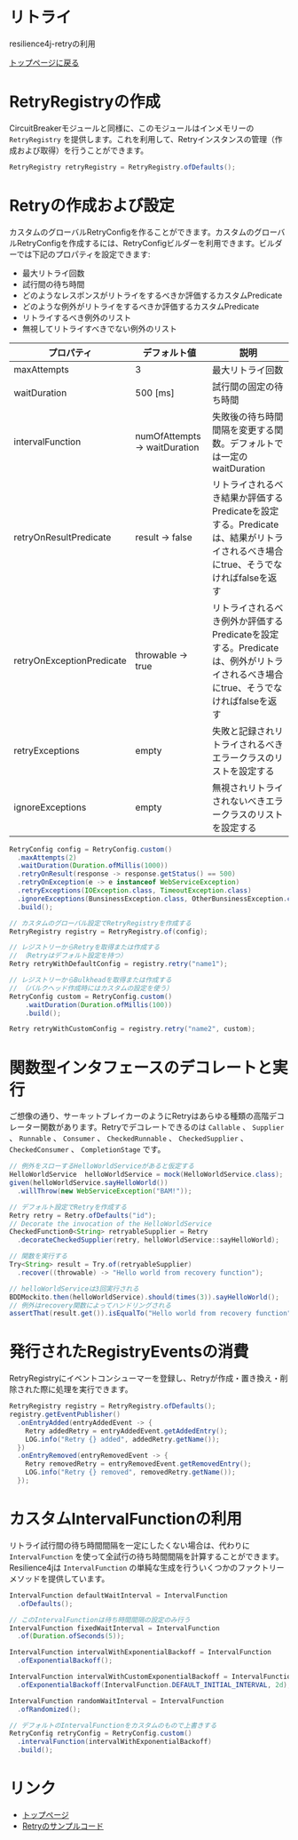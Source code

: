 リトライ
=======
resilience4j-retryの利用

[トップページに戻る](../index.md)

# RetryRegistryの作成
CircuitBreakerモジュールと同様に、このモジュールはインメモリーの `RetryRegistry` を提供します。これを利用して、Retryインスタンスの管理（作成および取得）を行うことができます。

```java
RetryRegistry retryRegistry = RetryRegistry.ofDefaults();
```

# Retryの作成および設定
カスタムのグローバルRetryConfigを作ることができます。カスタムのグローバルRetryConfigを作成するには、RetryConfigビルダーを利用できます。ビルダーでは下記のプロパティを設定できます:

- 最大リトライ回数
- 試行間の待ち時間
- どのようなレスポンスがリトライをするべきか評価するカスタムPredicate
- どのような例外がリトライをするべきか評価するカスタムPredicate
- リトライするべき例外のリスト
- 無視してリトライすべきでない例外のリスト

| プロパティ | デフォルト値 | 説明 |
|-----|------------|-----|
| maxAttempts | 3 | 最大リトライ回数 |
| waitDuration | 500 [ms] | 試行間の固定の待ち時間 |
| intervalFunction | numOfAttempts -> waitDuration | 失敗後の待ち時間間隔を変更する関数。デフォルトでは一定のwaitDuration |
| retryOnResultPredicate | result -> false | リトライされるべき結果か評価するPredicateを設定する。Predicateは、結果がリトライされるべき場合にtrue、そうでなければfalseを返す |
| retryOnExceptionPredicate | throwable -> true | リトライされるべき例外か評価するPredicateを設定する。Predicateは、例外がリトライされるべき場合にtrue、そうでなければfalseを返す |
| retryExceptions | empty | 失敗と記録されリトライされるべきエラークラスのリストを設定する |
| ignoreExceptions | empty | 無視されリトライされないべきエラークラスのリストを設定する |

```java
RetryConfig config = RetryConfig.custom()
  .maxAttempts(2)
  .waitDuration(Duration.ofMillis(1000))
  .retryOnResult(response -> response.getStatus() == 500)
  .retryOnException(e -> e instanceof WebServiceException)
  .retryExceptions(IOException.class, TimeoutException.class)
  .ignoreExceptions(BunsinessException.class, OtherBunsinessException.class)
  .build();

// カスタムのグローバル設定でRetryRegistryを作成する
RetryRegistry registry = RetryRegistry.of(config);

// レジストリーからRetryを取得または作成する
// （Retryはデフォルト設定を持つ）
Retry retryWithDefaultConfig = registry.retry("name1");

// レジストリーからBulkheadを取得または作成する
// （バルクヘッド作成時にはカスタムの設定を使う）
RetryConfig custom = RetryConfig.custom()
    .waitDuration(Duration.ofMillis(100))
    .build();

Retry retryWithCustomConfig = registry.retry("name2", custom);
```

# 関数型インタフェースのデコレートと実行
ご想像の通り、サーキットブレイカーのようにRetryはあらゆる種類の高階デコレーター関数があります。Retryでデコレートできるのは `Callable` 、 `Supplier` 、 `Runnable` 、 `Consumer` 、 `CheckedRunnable` 、 `CheckedSupplier` 、 `CheckedConsumer` 、 `CompletionStage` です。

```java
// 例外をスローするHelloWorldServiceがあると仮定する
HelloWorldService  helloWorldService = mock(HelloWorldService.class);
given(helloWorldService.sayHelloWorld())
  .willThrow(new WebServiceException("BAM!"));

// デフォルト設定でRetryを作成する
Retry retry = Retry.ofDefaults("id");
// Decorate the invocation of the HelloWorldService
CheckedFunction0<String> retryableSupplier = Retry
  .decorateCheckedSupplier(retry, helloWorldService::sayHelloWorld);

// 関数を実行する
Try<String> result = Try.of(retryableSupplier)
  .recover((throwable) -> "Hello world from recovery function");

// helloWorldServiceは3回実行される
BDDMockito.then(helloWorldService).should(times(3)).sayHelloWorld();
// 例外はrecovery関数によってハンドリングされる
assertThat(result.get()).isEqualTo("Hello world from recovery function");
```

# 発行されたRegistryEventsの消費
RetryRegistryにイベントコンシューマーを登録し、Retryが作成・置き換え・削除された際に処理を実行できます。

```java
RetryRegistry registry = RetryRegistry.ofDefaults();
registry.getEventPublisher()
  .onEntryAdded(entryAddedEvent -> {
    Retry addedRetry = entryAddedEvent.getAddedEntry();
    LOG.info("Retry {} added", addedRetry.getName());
  })
  .onEntryRemoved(entryRemovedEvent -> {
    Retry removedRetry = entryRemovedEvent.getRemovedEntry();
    LOG.info("Retry {} removed", removedRetry.getName());
  });
```

# カスタムIntervalFunctionの利用
リトライ試行間の待ち時間間隔を一定にしたくない場合は、代わりに `IntervalFunction` を使って全試行の待ち時間間隔を計算することができます。Resilience4jは `IntervalFunction` の単純な生成を行ういくつかのファクトリーメソッドを提供しています。

```java
IntervalFunction defaultWaitInterval = IntervalFunction
  .ofDefaults();

// このIntervalFunctionは待ち時間間隔の設定のみ行う
IntervalFunction fixedWaitInterval = IntervalFunction
  .of(Duration.ofSeconds(5));

IntervalFunction intervalWithExponentialBackoff = IntervalFunction
  .ofExponentialBackoff();

IntervalFunction intervalWithCustomExponentialBackoff = IntervalFunction
  .ofExponentialBackoff(IntervalFunction.DEFAULT_INITIAL_INTERVAL, 2d);

IntervalFunction randomWaitInterval = IntervalFunction
  .ofRandomized();

// デフォルトのIntervalFunctionをカスタムのもので上書きする
RetryConfig retryConfig = RetryConfig.custom()
  .intervalFunction(intervalWithExponentialBackoff)
  .build();
```

# リンク
- [トップページ](../index.md)
- [Retryのサンプルコード](retry-examples.md)